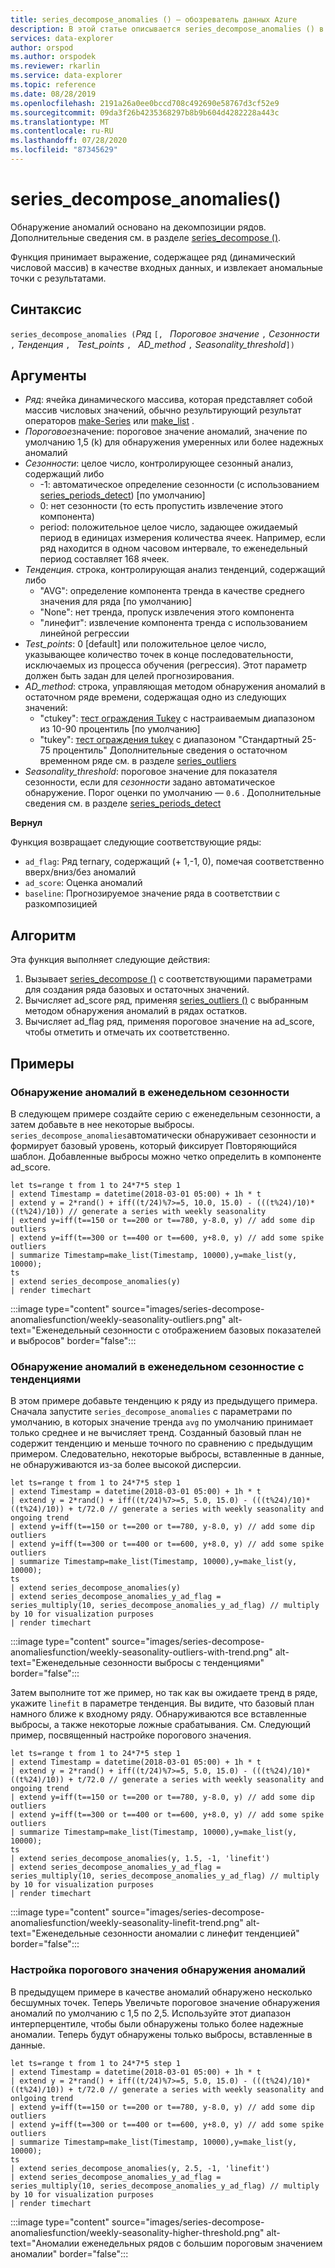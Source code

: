 ```yaml
---
title: series_decompose_anomalies () — обозреватель данных Azure
description: В этой статье описывается series_decompose_anomalies () в Azure обозреватель данных.
services: data-explorer
author: orspod
ms.author: orspodek
ms.reviewer: rkarlin
ms.service: data-explorer
ms.topic: reference
ms.date: 08/28/2019
ms.openlocfilehash: 2191a26a0ee0bccd708c492690e58767d3cf52e9
ms.sourcegitcommit: 09da3f26b4235368297b8b9b604d4282228a443c
ms.translationtype: MT
ms.contentlocale: ru-RU
ms.lasthandoff: 07/28/2020
ms.locfileid: "87345629"
---
```

# <a name="series_decompose_anomalies"></a>series_decompose_anomalies()

Обнаружение аномалий основано на декомпозиции рядов.
Дополнительные сведения см. в разделе [series_decompose ()](series-decomposefunction.md).

Функция принимает выражение, содержащее ряд (динамический числовой массив) в качестве входных данных, и извлекает аномальные точки с результатами.

## <a name="syntax"></a>Синтаксис

`series_decompose_anomalies (`*Ряд* `[, ` *Пороговое значение* `,` *Сезонности* `,` *Тенденция* `, ` *Test_points* `, ` *AD_method* `,` *Seasonality_threshold*`])`

## <a name="arguments"></a>Аргументы

* *Ряд*: ячейка динамического массива, которая представляет собой массив числовых значений, обычно результирующий результат операторов [make-Series](make-seriesoperator.md) или [make_list](makelist-aggfunction.md) .
* *Пороговое*значение: пороговое значение аномалий, значение по умолчанию 1,5 (k) для обнаружения умеренных или более надежных аномалий
* *Сезонности*: целое число, контролирующее сезонный анализ, содержащий либо
    * -1: автоматическое определение сезонности (с использованием [series_periods_detect](series-periods-detectfunction.md)) [по умолчанию]
    * 0: нет сезонности (то есть пропустить извлечение этого компонента)
    * period: положительное целое число, задающее ожидаемый период в единицах измерения количества ячеек. Например, если ряд находится в одном часовом интервале, то еженедельный период составляет 168 ячеек.
* *Тенденция*. строка, контролирующая анализ тенденций, содержащий либо
    * "AVG": определение компонента тренда в качестве среднего значения для ряда [по умолчанию]
    * "None": нет тренда, пропуск извлечения этого компонента
    * "линефит": извлечение компонента тренда с использованием линейной регрессии
* *Test_points*: 0 [default] или положительное целое число, указывающее количество точек в конце последовательности, исключаемых из процесса обучения (регрессия). Этот параметр должен быть задан для целей прогнозирования.
* *AD_method*: строка, управляющая методом обнаружения аномалий в остаточном ряде времени, содержащая одно из следующих значений:
    * "ctukey": [тест ограждения Tukey](https://en.wikipedia.org/wiki/Outlier#Tukey's_fences) с настраиваемым диапазоном из 10-90 процентиль [по умолчанию]
    * "tukey": [тест ограждения tukey](https://en.wikipedia.org/wiki/Outlier#Tukey's_fences) с диапазоном "Стандартный 25-75 процентиль" Дополнительные сведения о остаточном временном ряде см. в разделе [series_outliers](series-outliersfunction.md)
* *Seasonality_threshold*: пороговое значение для показателя сезонности, если для *сезонности* задано автоматическое обнаружение. Порог оценки по умолчанию — `0.6` . Дополнительные сведения см. в разделе [series_periods_detect](series-periods-detectfunction.md)

**Вернул**

 Функция возвращает следующие соответствующие ряды:

* `ad_flag`: Ряд ternary, содержащий (+ 1,-1, 0), помечая соответственно вверх/вниз/без аномалий
* `ad_score`: Оценка аномалий
* `baseline`: Прогнозируемое значение ряда в соответствии с разкомпозицией

## <a name="the-algorithm"></a>Алгоритм

Эта функция выполняет следующие действия:
1. Вызывает [series_decompose ()](series-decomposefunction.md) с соответствующими параметрами для создания ряда базовых и остаточных значений.
1. Вычисляет ad_score ряд, применяя [series_outliers ()](series-outliersfunction.md) с выбранным методом обнаружения аномалий в рядах остатков.
1. Вычисляет ad_flag ряд, применяя пороговое значение на ad_score, чтобы отметить и отмечать их соответственно.
 
## <a name="examples"></a>Примеры

### <a name="detect-anomalies-in-weekly-seasonality"></a>Обнаружение аномалий в еженедельном сезонности

В следующем примере создайте серию с еженедельным сезонности, а затем добавьте в нее некоторые выбросы. `series_decompose_anomalies`автоматически обнаруживает сезонности и формирует базовый уровень, который фиксирует Повторяющийся шаблон. Добавленные выбросы можно четко определить в компоненте ad_score.

<!-- csl: https://help.kusto.windows.net:443/Samples -->
```kusto
let ts=range t from 1 to 24*7*5 step 1 
| extend Timestamp = datetime(2018-03-01 05:00) + 1h * t 
| extend y = 2*rand() + iff((t/24)%7>=5, 10.0, 15.0) - (((t%24)/10)*((t%24)/10)) // generate a series with weekly seasonality
| extend y=iff(t==150 or t==200 or t==780, y-8.0, y) // add some dip outliers
| extend y=iff(t==300 or t==400 or t==600, y+8.0, y) // add some spike outliers
| summarize Timestamp=make_list(Timestamp, 10000),y=make_list(y, 10000);
ts 
| extend series_decompose_anomalies(y)
| render timechart  
```

:::image type="content" source="images/series-decompose-anomaliesfunction/weekly-seasonality-outliers.png" alt-text="Еженедельный сезонности с отображением базовых показателей и выбросов" border="false":::

### <a name="detect-anomalies-in-weekly-seasonality-with-trend"></a>Обнаружение аномалий в еженедельном сезонностие с тенденциями

В этом примере добавьте тенденцию к ряду из предыдущего примера. Сначала запустите `series_decompose_anomalies` с параметрами по умолчанию, в которых значение тренда `avg` по умолчанию принимает только среднее и не вычисляет тренд. Созданный базовый план не содержит тенденцию и меньше точного по сравнению с предыдущим примером. Следовательно, некоторые выбросы, вставленные в данные, не обнаруживаются из-за более высокой дисперсии.

<!-- csl: https://help.kusto.windows.net:443/Samples -->
```kusto
let ts=range t from 1 to 24*7*5 step 1 
| extend Timestamp = datetime(2018-03-01 05:00) + 1h * t 
| extend y = 2*rand() + iff((t/24)%7>=5, 5.0, 15.0) - (((t%24)/10)*((t%24)/10)) + t/72.0 // generate a series with weekly seasonality and ongoing trend
| extend y=iff(t==150 or t==200 or t==780, y-8.0, y) // add some dip outliers
| extend y=iff(t==300 or t==400 or t==600, y+8.0, y) // add some spike outliers
| summarize Timestamp=make_list(Timestamp, 10000),y=make_list(y, 10000);
ts 
| extend series_decompose_anomalies(y)
| extend series_decompose_anomalies_y_ad_flag = 
series_multiply(10, series_decompose_anomalies_y_ad_flag) // multiply by 10 for visualization purposes
| render timechart
```

:::image type="content" source="images/series-decompose-anomaliesfunction/weekly-seasonality-outliers-with-trend.png" alt-text="Еженедельные сезонности выбросы с тенденциями" border="false":::

Затем выполните тот же пример, но так как вы ожидаете тренд в ряде, укажите `linefit` в параметре тенденция. Вы видите, что базовый план намного ближе к входному ряду. Обнаруживаются все вставленные выбросы, а также некоторые ложные срабатывания. См. Следующий пример, посвященный настройке порогового значения.

<!-- csl: https://help.kusto.windows.net:443/Samples -->
```kusto
let ts=range t from 1 to 24*7*5 step 1 
| extend Timestamp = datetime(2018-03-01 05:00) + 1h * t 
| extend y = 2*rand() + iff((t/24)%7>=5, 5.0, 15.0) - (((t%24)/10)*((t%24)/10)) + t/72.0 // generate a series with weekly seasonality and ongoing trend
| extend y=iff(t==150 or t==200 or t==780, y-8.0, y) // add some dip outliers
| extend y=iff(t==300 or t==400 or t==600, y+8.0, y) // add some spike outliers
| summarize Timestamp=make_list(Timestamp, 10000),y=make_list(y, 10000);
ts 
| extend series_decompose_anomalies(y, 1.5, -1, 'linefit')
| extend series_decompose_anomalies_y_ad_flag = 
series_multiply(10, series_decompose_anomalies_y_ad_flag) // multiply by 10 for visualization purposes
| render timechart  
```

:::image type="content" source="images/series-decompose-anomaliesfunction/weekly-seasonality-linefit-trend.png" alt-text="Еженедельные сезонности аномалии с линефит тенденцией" border="false":::

### <a name="tweak-the-anomaly-detection-threshold"></a>Настройка порогового значения обнаружения аномалий

В предыдущем примере в качестве аномалий обнаружено несколько бесшумных точек. Теперь Увеличьте пороговое значение обнаружения аномалий по умолчанию с 1,5 по 2,5. Используйте этот диапазон интерперцентиле, чтобы были обнаружены только более надежные аномалии. Теперь будут обнаружены только выбросы, вставленные в данные.

<!-- csl: https://help.kusto.windows.net:443/Samples -->
```kusto
let ts=range t from 1 to 24*7*5 step 1 
| extend Timestamp = datetime(2018-03-01 05:00) + 1h * t 
| extend y = 2*rand() + iff((t/24)%7>=5, 5.0, 15.0) - (((t%24)/10)*((t%24)/10)) + t/72.0 // generate a series with weekly seasonality and onlgoing trend
| extend y=iff(t==150 or t==200 or t==780, y-8.0, y) // add some dip outliers
| extend y=iff(t==300 or t==400 or t==600, y+8.0, y) // add some spike outliers
| summarize Timestamp=make_list(Timestamp, 10000),y=make_list(y, 10000);
ts 
| extend series_decompose_anomalies(y, 2.5, -1, 'linefit')
| extend series_decompose_anomalies_y_ad_flag = 
series_multiply(10, series_decompose_anomalies_y_ad_flag) // multiply by 10 for visualization purposes
| render timechart  
```

:::image type="content" source="images/series-decompose-anomaliesfunction/weekly-seasonality-higher-threshold.png" alt-text="Аномалии еженедельных рядов с большим пороговым значением аномалии" border="false":::
